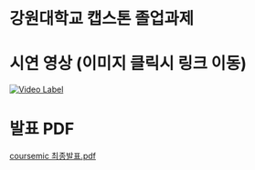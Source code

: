 # 강원대학교 캡스톤 졸업과제

# 시연 영상 (이미지 클릭시 링크 이동)



[![Video Label](http://img.youtube.com/vi/AydEW7rcSA8/0.jpg)](https://youtu.be/AydEW7rcSA8)



# 발표 PDF

[coursemic 최종발표.pdf](https://github.com/beomsuong/CourseMic/files/11723827/coursemic.pdf)
